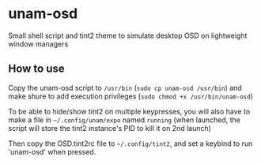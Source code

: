 # unam-osd
Small shell script and tint2 theme to simulate desktop OSD on lightweight window managers

## How to use
Copy the unam-osd script to `/usr/bin` (`sudo cp unam-osd /usr/bin`) and make shure to add execution privileges (`sudo chmod +x /usr/bin/unam-osd`)

To be able to hide/show tint2 on multiple keypresses, you will also have to make a file in `~/.config/unam/expo` named `running` (when launched, the script will store the tint2 instance's PID to kill it on 2nd launch)

Then copy the OSD.tint2rc file to `~/.config/tint2`, and set a keybind to run 'unam-osd' when pressed.
